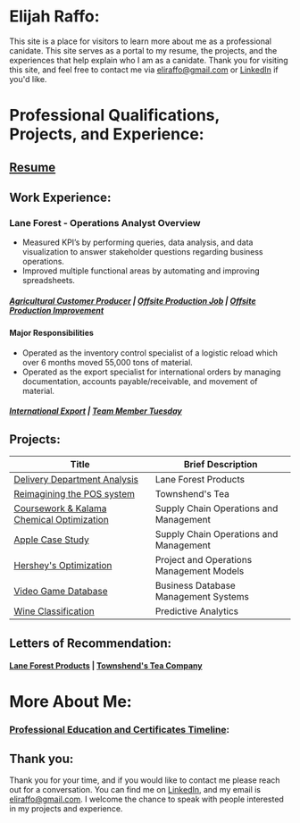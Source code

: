 # Elijah Raffo:  
This site is a place for visitors to learn more about me as a professional canidate. This site serves as a portal to my resume, the projects, and the experiences that help explain who I am as a canidate. Thank you for visiting this site, and feel free to contact me via <eliraffo@gmail.com> or [LinkedIn](https://www.linkedin.com/in/eliraffo/) if you'd like.

# Professional Qualifications, Projects, and Experience:
## [Resume](eliraffo.github.io/Resume_ERaffo(2019).pdf)

## Work Experience:
### Lane Forest - Operations Analyst Overview
- Measured KPI’s by performing queries, data analysis, and data visualization to answer stakeholder questions regarding business operations.
- Improved multiple functional areas by automating and improving spreadsheets.

##### [Agricultural Customer Producer](PortfolioPDFs/AgCustPortfolio.pdf)  |  [Offsite Production Job](PortfolioPDFs/OSPjobPortfolio.pdf)  |  [Offsite Production Improvement](PortfolioPDFs/OSPPortfolio.pdf)

#### Major Responsibilities
- Operated as the inventory control specialist of a logistic reload which over 6 months moved 55,000 tons of material.
- Operated as the export specialist for international orders by managing documentation, accounts payable/receivable, and movement of material.

##### [International Export](PortfolioPDFs/ExportPortfolio.pdf)  |  [Team Member Tuesday](https://www.facebook.com/LaneForestProducts/photos/pcb.2154183404640183/2154183297973527/?type=3&theater)

## Projects:
| Title | Brief Description |
| --- | --- |
| [Delivery Department Analysis](PortfolioPDFs/DeliveryPortfolio.pdf) | Lane Forest Products |
| [Reimagining the POS system](PortfolioPDFs/TownshendsPortfolio.pdf) | Townshend's Tea |
| [Coursework & Kalama Chemical Optimization](eliraffo.github.io/OBA477) | Supply Chain Operations and Management |
| [Apple Case Study](eliraffo.github.io/BA453) | Supply Chain Operations and Management |
| [Hershey's Optimization](eliraffo.github.io/OBA466) | Project and Operations Management Models | 
| [Video Game Database](eliraffo.github.io/OBA444) | Business Database Management Systems |
| [Wine Classification](eliraffo.github.io/OBA410) | Predictive Analytics |

## Letters of Recommendation:
#### [Lane Forest Products](eliraffo.github.io/LOR_LaneForest.pdf)  |  [Townshend's Tea Company](eliraffo.github.io/LOR_Townshends.PDF)

# More About Me:

### [Professional Education and Certificates Timeline](PortfolioPDFs/Timeline_Certificates.pdf):

## Thank you:
Thank you for your time, and if you would like to contact me please reach out for a conversation. You can find me on [LinkedIn](https://www.linkedin.com/in/eliraffo/), and my email is <eliraffo@gmail.com>. I welcome the chance to speak with people interested in my projects and experience.
